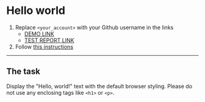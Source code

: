 # Hello world
1. Replace `<your_account>` with your Github username in the links
    - [DEMO LINK](https://vitaliyanohin.github.io/layout_hello-world/) <br>
    - [TEST REPORT LINK](https://vitaliyanohin.github.io/layout_hello-world/report/html_report/)
2. Follow [this instructions](https://mate-academy.github.io/layout_task-guideline/)
___

## The task
Display the "Hello, world!" text with the default browser styling. Please do not
use any enclosing tags like `<h1>` or `<p>`.
